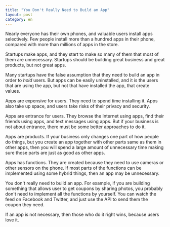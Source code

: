 ```yaml
---
title: "You Don't Really Need to Build an App"
layout: post
category: en
---
```


Nearly everyone has their own phones, and valuable users install apps selectively. Few people install more than a hundred apps in their phone, compared with more than millions of apps in the store.

Startups make apps, and they start to make so many of them that most of them are unnecessary. Startups should be building great business and great products, but not great apps.

Many startups have the false assumption that they need to build an app in order to *hold* users. But apps can be easily uninstalled, and it is the users that are using the app, but not that have installed the app, that create values.

Apps are expensive for users. They need to spend time installing it. Apps also take up space, and users take risks of their privacy and security.

Apps are entrance for users. They browse the Internet using apps, find their friends using apps, and text messages using apps. But if your business is not about entrance, there must be some better approaches to do it.

Apps are products. If your business only changes one part of how people do things, but you create an app together with other parts same as them in other apps, then you will spend a large amount of unnecessary time making sure those parts are just as good as other apps.

Apps has functions. They are created because they need to use cameras or other sensors on the phone. If most parts of the functions can be implemented using some hybrid things, then an app may be unnecessary.

You don't really need to build an app. For example, if you are building something that allows user to get coupons by sharing photos, you probably don't need to implement all the functions by yourself. You can watch the feed on Facebook and Twitter, and just use the API to send them the coupon they need.

If an app is not necessary, then those who do it right wins, because users love it.
